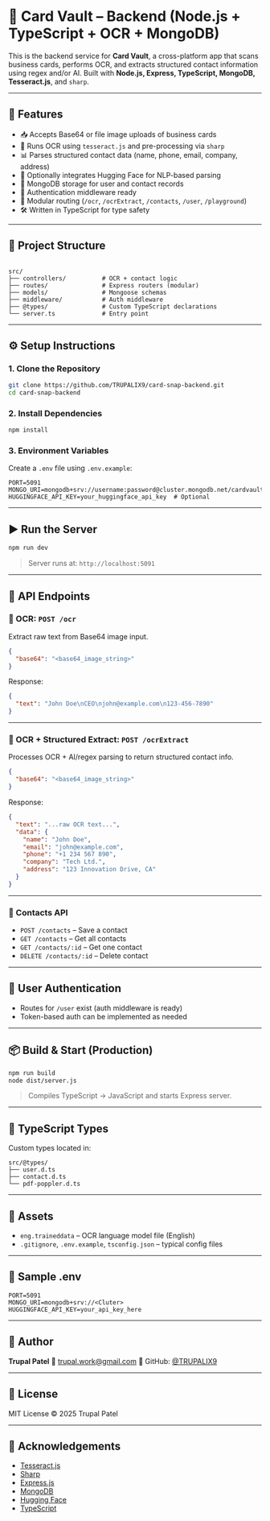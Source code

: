 

# 🧠 Card Vault – Backend (Node.js + TypeScript + OCR + MongoDB)

This is the backend service for **Card Vault**, a cross-platform app that scans business cards, performs OCR, and extracts structured contact information using regex and/or AI. Built with **Node.js, Express, TypeScript, MongoDB, Tesseract.js**, and `sharp`.

---

## 🚀 Features

- 📥 Accepts Base64 or file image uploads of business cards
- 🧠 Runs OCR using `tesseract.js` and pre-processing via `sharp`
- 📊 Parses structured contact data (name, phone, email, company, address)
- 🧾 Optionally integrates Hugging Face for NLP-based parsing
- 💽 MongoDB storage for user and contact records
- 🔐 Authentication middleware ready
- 🧩 Modular routing (`/ocr`, `/ocrExtract`, `/contacts`, `/user`, `/playground`)
- 🛠 Written in TypeScript for type safety

---

## 📁 Project Structure

```

src/
├── controllers/          # OCR + contact logic
├── routes/               # Express routers (modular)
├── models/               # Mongoose schemas
├── middleware/           # Auth middleware
├── @types/               # Custom TypeScript declarations
└── server.ts             # Entry point

````

---

## ⚙️ Setup Instructions

### 1. Clone the Repository

```bash
git clone https://github.com/TRUPALIX9/card-snap-backend.git
cd card-snap-backend
````

### 2. Install Dependencies

```bash
npm install
```

### 3. Environment Variables

Create a `.env` file using `.env.example`:

```env
PORT=5091
MONGO_URI=mongodb+srv://username:password@cluster.mongodb.net/cardvault
HUGGINGFACE_API_KEY=your_huggingface_api_key  # Optional
```

---

## ▶️ Run the Server

```bash
npm run dev
```

> Server runs at: `http://localhost:5091`

---

## 🔗 API Endpoints

### 🧠 OCR: `POST /ocr`

Extract raw text from Base64 image input.

```json
{
  "base64": "<base64_image_string>"
}
```

Response:

```json
{
  "text": "John Doe\nCEO\njohn@example.com\n123-456-7890"
}
```

---

### 🧠 OCR + Structured Extract: `POST /ocrExtract`

Processes OCR + AI/regex parsing to return structured contact info.

```json
{
  "base64": "<base64_image_string>"
}
```

Response:

```json
{
  "text": "...raw OCR text...",
  "data": {
    "name": "John Doe",
    "email": "john@example.com",
    "phone": "+1 234 567 890",
    "company": "Tech Ltd.",
    "address": "123 Innovation Drive, CA"
  }
}
```

---

### 📇 Contacts API

* `POST /contacts` – Save a contact
* `GET /contacts` – Get all contacts
* `GET /contacts/:id` – Get one contact
* `DELETE /contacts/:id` – Delete contact

---

## 🔐 User Authentication

* Routes for `/user` exist (auth middleware is ready)
* Token-based auth can be implemented as needed

---

## 📦 Build & Start (Production)

```bash
npm run build
node dist/server.js
```

> Compiles TypeScript → JavaScript and starts Express server.

---

## 🧪 TypeScript Types

Custom types located in:

```
src/@types/
├── user.d.ts
├── contact.d.ts
└── pdf-poppler.d.ts
```

---

## 📁 Assets

* `eng.traineddata` – OCR language model file (English)
* `.gitignore`, `.env.example`, `tsconfig.json` – typical config files

---

## 📄 Sample .env

```env
PORT=5091
MONGO_URI=mongodb+srv://<Cluter>
HUGGINGFACE_API_KEY=your_api_key_here
```

---

## 👤 Author

**Trupal Patel**
📧 [trupal.work@gmail.com](mailto:trupal.work@gmail.com)
🔗 GitHub: [@TRUPALIX9](https://github.com/TRUPALIX9)

---

## 📄 License

MIT License © 2025 Trupal Patel

---

## 🙌 Acknowledgements

* [Tesseract.js](https://github.com/naptha/tesseract.js)
* [Sharp](https://github.com/lovell/sharp)
* [Express.js](https://expressjs.com/)
* [MongoDB](https://www.mongodb.com/)
* [Hugging Face](https://huggingface.co/)
* [TypeScript](https://www.typescriptlang.org/)

```

```
